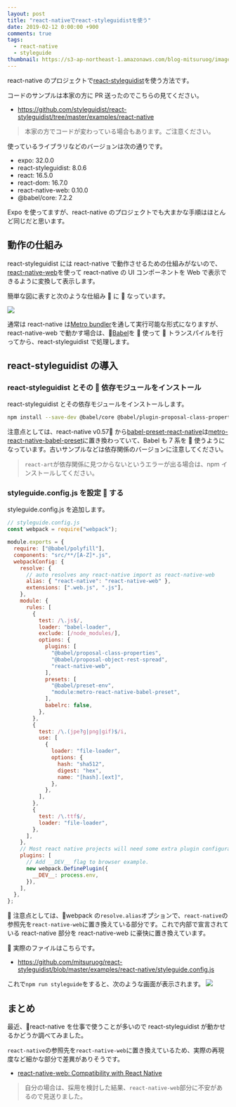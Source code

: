```yaml
---
layout: post
title: "react-nativeでreact-styleguidistを使う"
date: 2019-02-12 0:00:00 +900
comments: true
tags:
  - react-native
  - styleguide
thumbnail: https://s3-ap-northeast-1.amazonaws.com/blog-mitsuruog/images/2019/react-native-react-styleguidist-logo.png
---
```


react-native のプロジェクトで[react-styleguidist](https://github.com/styleguidist/react-styleguidist)を使う方法です。

コードのサンプルは本家の方に PR 送ったのでこちらの見てください。

- <https://github.com/styleguidist/react-styleguidist/tree/master/examples/react-native>

> 本家の方でコードが変わっている場合もあります。ご注意ください。

使っているライブラリなどのバージョンは次の通りです。

- expo: 32.0.0
- react-styleguidist: 8.0.6
- react: 16.5.0
- react-dom: 16.7.0
- react-native-web: 0.10.0
- @babel/core: 7.2.2

Expo を使ってますが、react-native のプロジェクトでも大まかな手順はほとんど同じだと思います。

## 動作の仕組み

react-styleguidist には react-native で動作させるための仕組みがないので、[react-native-web](https://github.com/necolas/react-native-web)を使って react-native の UI コンポーネントを Web で表示できるように変換して表示します。

簡単な図に表すと次のような仕組み  に  なっています。

![](https://s3-ap-northeast-1.amazonaws.com/blog-mitsuruog/images/2019/react-native-react-styleguidist1.jpg)

通常は react-native は[Metro bundler](https://facebook.github.io/metro/)を通して実行可能な形式になりますが、react-native-web で動かす場合は、[Babel](https://babeljs.io/)を  使って  トランスパイルを行ってから、react-styleguidist で処理します。

## react-styleguidist の導入

### react-styleguidist とその  依存モジュールをインストール

react-styleguidist とその依存モジュールをインストールします。

```sh
npm install --save-dev @babel/core @babel/plugin-proposal-class-properties @babel/plugin-proposal-object-rest-spread @babel/polyfill @babel/preset-env babel-loader babel-plugin-react-native-web file-loader metro-react-native-babel-preset react-dom react-native-web react-styleguidist webpack
```

注意点としては、react-native v0.57 から[babel-preset-react-native](https://www.npmjs.com/package/babel-preset-react-native)は[metro-react-native-babel-preset](https://github.com/facebook/metro/tree/master/packages/metro-react-native-babel-preset)に置き換わっていて、Babel も 7 系を  使うようになっています。古いサンプルなどは依存関係のバージョンに注意してください。

> `react-art`が依存関係に見つからないというエラーが出る場合は、npm インストールしてください。

### styleguide.config.js を設定  する

styleguide.config.js を追加します。

```js
// styleguide.config.js
const webpack = require("webpack");

module.exports = {
  require: ["@babel/polyfill"],
  components: "src/**/[A-Z]*.js",
  webpackConfig: {
    resolve: {
      // auto resolves any react-native import as react-native-web
      alias: { "react-native": "react-native-web" },
      extensions: [".web.js", ".js"],
    },
    module: {
      rules: [
        {
          test: /\.js$/,
          loader: "babel-loader",
          exclude: [/node_modules/],
          options: {
            plugins: [
              "@babel/proposal-class-properties",
              "@babel/proposal-object-rest-spread",
              "react-native-web",
            ],
            presets: [
              "@babel/preset-env",
              "module:metro-react-native-babel-preset",
            ],
            babelrc: false,
          },
        },
        {
          test: /\.(jpe?g|png|gif)$/i,
          use: [
            {
              loader: "file-loader",
              options: {
                hash: "sha512",
                digest: "hex",
                name: "[hash].[ext]",
              },
            },
          ],
        },
        {
          test: /\.ttf$/,
          loader: "file-loader",
        },
      ],
    },
    // Most react native projects will need some extra plugin configuration.
    plugins: [
      // Add __DEV__ flag to browser example.
      new webpack.DefinePlugin({
        __DEV__: process.env,
      }),
    ],
  },
};
```


注意点としては、webpack の`resolve.alias`オプションで、`react-native`の参照先を`react-native-web`に置き換えている部分です。これで内部で宣言されている react-native 部分を react-native-web に豪快に置き換えています。

 実際のファイルはこちらです。

- <https://github.com/mitsuruog/react-styleguidist/blob/master/examples/react-native/styleguide.config.js>

これで`npm run styleguide`をすると、次のような画面が表示されます。
![](https://s3-ap-northeast-1.amazonaws.com/blog-mitsuruog/images/2019/react-native-react-styleguidist2.png)

## まとめ

最近、react-native を仕事で使うことが多いので react-styleguidist が動かせるかどうか調べてみました。

`react-native`の参照先を`react-native-web`に置き換えているため、実際の再現度など細かな部分で差異がありそうです。

- [react\-native\-web: Compatibility with React Native](https://github.com/necolas/react-native-web#compatibility-with-react-native)

> 自分の場合は、採用を検討した結果、`react-native-web`部分に不安があるので見送りました。
